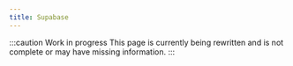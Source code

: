 ```yaml
---
title: Supabase
---
```


:::caution Work in progress
This page is currently being rewritten and is not complete or may have missing information.
:::